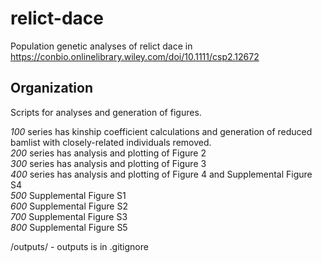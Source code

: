 # relict-dace
Population genetic analyses of relict dace in https://conbio.onlinelibrary.wiley.com/doi/10.1111/csp2.12672     

## Organization 

Scripts for analyses and generation of figures.     

_100_ series has kinship coefficient calculations and generation of reduced bamlist with closely-related individuals removed.     
_200_ series has analysis and plotting of Figure 2        
_300_ series has analysis and plotting of Figure 3       
_400_ series has analysis and plotting of Figure 4 and Supplemental Figure S4      
_500_ Supplemental Figure S1       
_600_ Supplemental Figure S2       
_700_ Supplemental Figure S3       
_800_ Supplemental Figure S5      

/outputs/ - outputs is in .gitignore       



